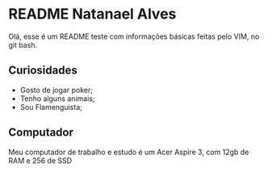 # README Natanael Alves

Olá, esse é um README teste com informações básicas feitas pelo VIM, no git bash.

## Curiosidades

- Gosto de jogar poker;
- Tenho alguns animais;
- Sou Flamenguista;

## Computador

Meu computador de trabalho e estudo é um Acer Aspire 3, com 12gb de RAM e 256 de SSD
